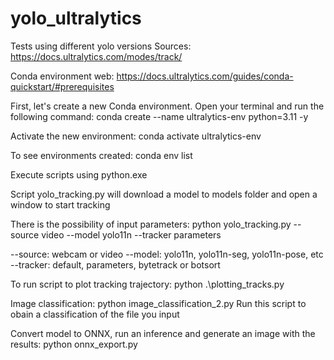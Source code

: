 # yolo_ultralytics
Tests using different yolo versions
Sources: https://docs.ultralytics.com/modes/track/

Conda environment
web: https://docs.ultralytics.com/guides/conda-quickstart/#prerequisites

First, let's create a new Conda environment. Open your terminal and run the following command:
conda create --name ultralytics-env python=3.11 -y

Activate the new environment:
conda activate ultralytics-env

To see environments created:
conda env list

Execute scripts using python.exe

Script yolo_tracking.py will download a model to models folder and open a window to start tracking


There is the possibility of input parameters:
python yolo_tracking.py --source video --model yolo11n --tracker parameters

--source: webcam or video
--model: yolo11n, yolo11n-seg, yolo11n-pose, etc
--tracker: default, parameters, bytetrack or botsort

To run script to plot tracking trajectory:
python .\plotting_tracks.py

Image classification:
python image_classification_2.py
Run this script to obain a classification of the file you input

Convert model to ONNX, run an inference and generate an image with the results:
python onnx_export.py